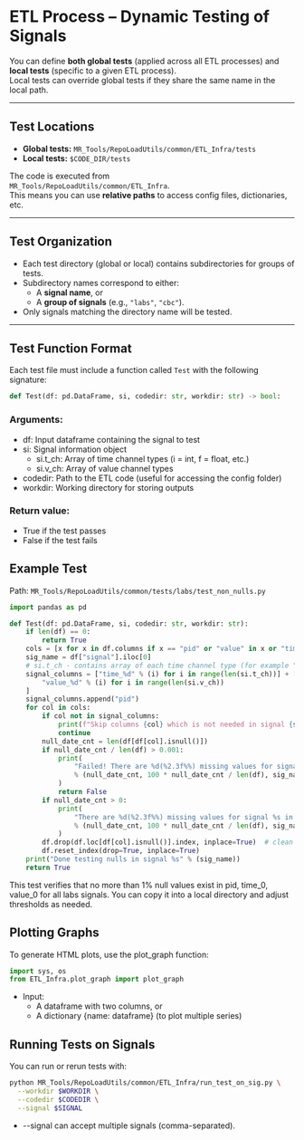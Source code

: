 # ETL Process – Dynamic Testing of Signals

You can define **both global tests** (applied across all ETL processes) and **local tests** (specific to a given ETL process).  
Local tests can override global tests if they share the same name in the local path.

---

## Test Locations
- **Global tests:** `MR_Tools/RepoLoadUtils/common/ETL_Infra/tests`
- **Local tests:** `$CODE_DIR/tests`

The code is executed from  
`MR_Tools/RepoLoadUtils/common/ETL_Infra`.  
This means you can use **relative paths** to access config files, dictionaries, etc.

---

## Test Organization
- Each test directory (global or local) contains subdirectories for groups of tests.
- Subdirectory names correspond to either:
    - A **signal name**, or  
    - A **group of signals** (e.g., `"labs"`, `"cbc"`).  
- Only signals matching the directory name will be tested.

---

## Test Function Format
Each test file must include a function called `Test` with the following signature:

```python
def Test(df: pd.DataFrame, si, codedir: str, workdir: str) -> bool:
```

### Arguments:
* df: Input dataframe containing the signal to test
* si: Signal information object
    - si.t_ch: Array of time channel types (i = int, f = float, etc.)
    - si.v_ch: Array of value channel types
* codedir: Path to the ETL code (useful for accessing the config folder)
* workdir: Working directory for storing outputs

### Return value:
* True if the test passes
* False if the test fails

## Example Test
Path:
`MR_Tools/RepoLoadUtils/common/tests/labs/test_non_nulls.py`

```python
import pandas as pd

def Test(df: pd.DataFrame, si, codedir: str, workdir: str):
    if len(df) == 0:
        return True
    cols = [x for x in df.columns if x == "pid" or "value" in x or "time" in x]
    sig_name = df["signal"].iloc[0]
    # si.t_ch - contains array of each time channel type (for example "i" is integer, "f" float). v_ch is the same for value channels.
    signal_columns = ["time_%d" % (i) for i in range(len(si.t_ch))] + [
        "value_%d" % (i) for i in range(len(si.v_ch))
    ]
    signal_columns.append("pid")
    for col in cols:
        if col not in signal_columns:
            print(f"Skip columns {col} which is not needed in signal {sig_name}")
            continue
        null_date_cnt = len(df[df[col].isnull()])
        if null_date_cnt / len(df) > 0.001:
            print(
                "Failed! There are %d(%2.3f%%) missing values for signal %s in col %s"
                % (null_date_cnt, 100 * null_date_cnt / len(df), sig_name, col)
            )
            return False
        if null_date_cnt > 0:
            print(
                "There are %d(%2.3f%%) missing values for signal %s in col %s"
                % (null_date_cnt, 100 * null_date_cnt / len(df), sig_name, col)
            )
        df.drop(df.loc[df[col].isnull()].index, inplace=True)  # clean nulls
        df.reset_index(drop=True, inplace=True)
    print("Done testing nulls in signal %s" % (sig_name))
    return True
```
This test verifies that no more than 1% null values exist in pid, time_0, value_0 for all labs signals.
You can copy it into a local directory and adjust thresholds as needed.

## Plotting Graphs 
To generate HTML plots, use the plot_graph function:

```python
import sys, os
from ETL_Infra.plot_graph import plot_graph
```

* Input:
    - A dataframe with two columns, or
    - A dictionary {name: dataframe} (to plot multiple series)

## Running Tests on Signals
You can run or rerun tests with:

```bash
python MR_Tools/RepoLoadUtils/common/ETL_Infra/run_test_on_sig.py \
  --workdir $WORKDIR \
  --codedir $CODEDIR \
  --signal $SIGNAL
```
* --signal can accept multiple signals (comma-separated).
